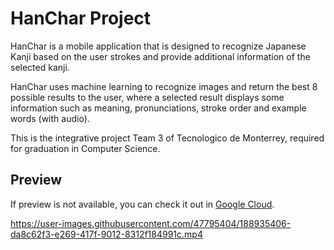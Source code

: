 # HanChar Project

HanChar is a mobile application that is designed to recognize Japanese Kanji based on the user strokes and provide additional information of the selected kanji. 

HanChar uses machine learning to recognize images and return the best 8 possible results to the user, where a selected result displays some information such as meaning, pronunciations, stroke order and example words (with audio).

This is the integrative project Team 3 of Tecnologico de Monterrey, required for graduation in Computer Science.

## Preview

If preview is not available, you can check it out in [Google Cloud](https://storage.googleapis.com/hanchar/preview.mp4).

https://user-images.githubusercontent.com/47795404/188935406-da8c62f3-e269-417f-9012-8312f184991c.mp4

